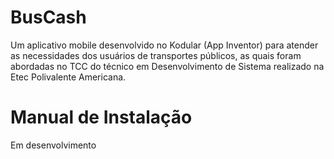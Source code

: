 # BusCash

Um aplicativo mobile desenvolvido no Kodular (App Inventor) para atender as necessidades dos usuários de transportes públicos, as quais foram abordadas no TCC do técnico em Desenvolvimento de Sistema realizado na Etec Polivalente Americana.

# Manual de Instalação

Em desenvolvimento

